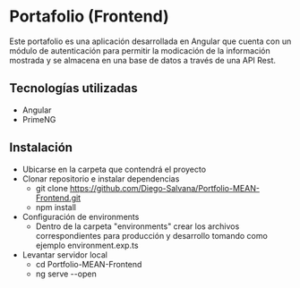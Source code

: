 # Portafolio (Frontend)

Este portafolio es una aplicación desarrollada en Angular que cuenta con un módulo de autenticación para permitir la modicación de la información mostrada y se almacena en una base de datos a través de una API Rest.

## Tecnologías utilizadas
- Angular
- PrimeNG

## Instalación
- Ubicarse en la carpeta que contendrá el proyecto
- Clonar repositorio e instalar dependencias
  - git clone https://github.com/Diego-Salvana/Portfolio-MEAN-Frontend.git
  - npm install 
- Configuración de environments
   - Dentro de la carpeta "environments" crear los archivos correspondientes para producción y desarrollo tomando como ejemplo environment.exp.ts
- Levantar servidor local
  - cd Portfolio-MEAN-Frontend
  - ng serve --open


